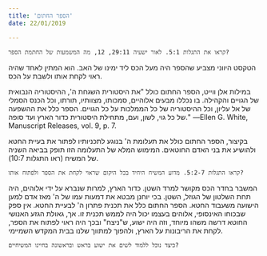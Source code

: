 ```yaml
---
title: 'הספר החתום'
date: 22/01/2019

---
```


`קראו את התגלות 5:1. לאור ישעיה 29:11, 12, מה המשמעות של החתמת הספר?`

הטקסט היווני מצביע שהספר היה מעל הכס ליד ימינו של האב. הוא המתין לאחד שהיה ראוי לקחת אותו ולשבת על הכס. 

במילות אלן ווייט, הספר החתום כולל "את היסטורית השגחת ה', ההיסטוריה הנבואית של הגויים והקהילה. בו נכללו  מבעים אלוהיים, סמכותו, מצוותיו, תורתו, וכל הכנס הסמלי של אל עליון, וכל ההיסטוריה של כל הממלכות על כל הגויים. הספר כלל את ההשפעה של כל גוי, לשון, ועם, מתחילת היסטורית כדור הארץ ועד סופה."  —Ellen G. White, Manuscript Releases, vol. 9, p. 7. 

בקיצור, הספר החתום כולל את תעלומת ה' בנוגע לתכניותיו לפתור את בעיית החטא ולהושיע את בני האדם החוטאים. המימוש המלא של התעלומה הזו תופק בביאה השניה של המשיח (ראו התגלות 10:7).  

`קראו התגלות 5:2-7. מדוע המשיח היחיד בכל היקום שראוי לקחת את הספר ולפתוח אותו?`

המשבר בחדר הכס מקושר למרד השטן. כדור הארץ, למרות שנברא על ידי אלוהים, היה תחת השלטון של הגוזל, השטן. בכי יוחנן מבטא את דמעות עמו של ה' מאז אדם למען הישועה משעבוד החטא. הספר החתום כלל את תכנית פתרון ה' לבעיית החטא. אין ספק שבכוחו האינסופי, אלוהים בעצמו יכול היה לממש תכנית זו. אך, גאולת הגזע האנושי החוטא דרשה משהו מיוחד, וזה היה ישוע, ש"ניצח" ובכך היה ראוי לפתוח את הספר, לקחת את הריבונות על הארץ, ולהפוך למתווך שלנו בבית המקדש השמיימי. 

`כיצד נוכל ללמוד לשים את ישוע בראש ובראשונה בחיינו המשיחיים?`